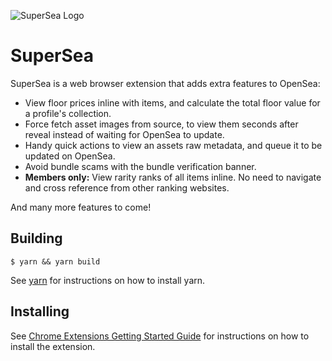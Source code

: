  ![SuperSea Logo](https://raw.githubusercontent.com/minmax-gg/supersea/master/src/assets/logo.png?token=AAFICHZZOR5FWXYYANOIW4DBJMZCI) 
# SuperSea

SuperSea is a web browser extension that adds extra features to OpenSea: 

* View floor prices inline with items, and calculate the total floor value for a profile's collection.
* Force fetch asset images  from source, to view them seconds after reveal instead of waiting for OpenSea to update.
* Handy quick actions to view an assets raw metadata, and queue it to be updated on OpenSea. 
* Avoid bundle scams with the bundle verification banner. 
* **Members only:** View rarity ranks of all items inline. No need to navigate and cross reference from other ranking websites. 

And many more features to come! 

## Building
```
$ yarn && yarn build
```
See [yarn](https://yarnpkg.com/en/docs/install) for instructions on how to install yarn.

## Installing
See [Chrome Extensions Getting Started Guide](https://developer.chrome.com/docs/extensions/mv3/getstarted/#manifest) for instructions on how to install the extension.
